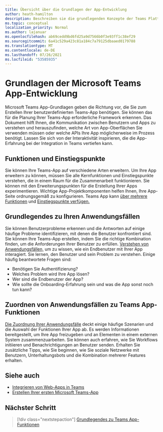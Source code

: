 ```yaml
---
title: Übersicht über die Grundlagen der App-Entwicklung
author: heath-hamilton
description: Beschreiben sie die grundlegenden Konzepte der Teams Plattformentwicklung.
ms.topic: conceptual
localization_priority: Normal
ms.author: lajanuar
ms.openlocfilehash: ab69cedd9bd6fd25a9d7566b0f3e93ff1c38ef29
ms.sourcegitcommit: 6a41c529a423c81a184c7a79125dbaaed0179788
ms.translationtype: MT
ms.contentlocale: de-DE
ms.lasthandoff: 07/26/2021
ms.locfileid: "53585935"
---
```

# <a name="microsoft-teams-app-development-fundamentals"></a>Grundlagen der Microsoft Teams App-Entwicklung

Microsoft Teams App-Grundlagen geben die Richtung vor, die Sie zum Erstellen Ihrer benutzerdefinierten Teams-App benötigen. Sie können das für die Planung Ihrer Teams-App erforderliche Framework erkennen. Das Dokument hilft Ihnen, die Kommunikation zwischen Benutzern und Apps zu verstehen und herauszufinden, welche Art von App-Oberflächen Sie verwenden müssen oder welche APIs Ihre App möglicherweise im Prozess benötigt. Lassen Sie sich von der Interaktivität inspirieren, die die App-Erfahrung bei der Integration in Teams vertiefen kann.

## <a name="capabilities-and-entry-points"></a>Funktionen und Einstiegspunkte

Sie können Ihre Teams-App auf verschiedene Arten erweitern. Um Ihre App erweitern zu können, müssen Sie alle Kernfunktionen und Einstiegspunkte verstehen, die in einem Raum für die Zusammenarbeit funktionieren. Sie können mit den Erweiterungspunkten für die Erstellung Ihrer Apps experimentieren. Wichtige App-Projektkomponenten helfen Ihnen, Ihre App-Seite ordnungsgemäß zu konfigurieren. Teams App kann [über mehrere Funktionen](../concepts/capabilities-overview.md) und [Einstiegspunkte verfügen.](../concepts/extensibility-points.md)

## <a name="understand-your-use-cases"></a>Grundlegendes zu Ihren Anwendungsfällen

Sie können Benutzerprobleme erkennen und die Antworten auf einige häufige Probleme identifizieren, mit denen die Benutzer konfrontiert sind. Sie können Ihre Teams-App erstellen, indem Sie die richtige Kombination finden, um die Anforderungen Ihrer Benutzer zu erfüllen. [Verstehen von Anwendungsfällen,](../concepts/design/understand-use-cases.md) um zu wissen, wie ein Endbenutzer mit Ihrer App interagiert. Sie lernen, den Benutzer und sein Problem zu verstehen. Einige häufig beantwortete Fragen sind:

* Benötigen Sie Authentifizierung?
* Welches Problem wird Ihre App lösen?
* Wer sind die Endbenutzer der App?
* Wie sollte die Onboarding-Erfahrung sein und was die App sonst noch tun kann?

## <a name="map-your-use-cases-to-teams-app-capabilities"></a>Zuordnen von Anwendungsfällen zu Teams App-Funktionen

[Die Zuordnung Ihrer Anwendungsfälle](../concepts/design/map-use-cases.md) deckt einige häufige Szenarien und die Auswahl der Funktionen Ihrer App ab. Es werden Informationen bereitgestellt, um Ihre App freizugeben und an Elementen in einem externen System zusammenzuarbeiten. Sie können auch erfahren, wie Sie Workflows initiieren und Benachrichtigungen an Benutzer senden. Erhalten Sie zusätzliche Tipps, wie Sie beginnen, wie Sie soziale Netzwerke mit Benutzern, Unterhaltungsbots und die Kombination mehrerer Features erhalten.

## <a name="see-also"></a>Siehe auch

* [Integrieren von Web-Apps in Teams](../samples/integrating-web-apps.md)
* [Erstellen Ihrer ersten Microsoft Teams-App](../build-your-first-app/build-first-app-overview.md) 

## <a name="next-step"></a>Nächster Schritt

> [!div class="nextstepaction"]
> [Grundlegendes zu Teams App-Funktionen](capabilities-overview.md)

